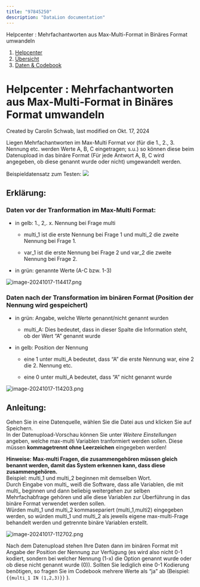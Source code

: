 ```yaml
---
title: "97845250"
description: "DataLion documentation"
---
```


Helpcenter : Mehrfachantworten aus Max-Multi-Format in Binäres Format umwandeln  

1.  [Helpcenter](index.html)
2.  [Übersicht](2982609.html)
3.  [Daten & Codebook](3440667.html)

# Helpcenter : Mehrfachantworten aus Max-Multi-Format in Binäres Format umwandeln

Created by Carolin Schwab, last modified on Okt. 17, 2024

Liegen Mehrfachantworten im Max-Multi Format vor (für die 1., 2., 3. Nennung etc. werden Werte A, B, C eingetragen; s.u.) so können diese beim Datenupload in das binäre Format (Für jede Antwort A, B, C wird angegeben, ob diese genannt wurde oder nicht) umgewandelt werden.

Beispieldatensatz zum Testen: [![](/img/97976338)](attachments/97845250/97976338.csv)

## Erklärung:

### Daten vor der Tranformation im Max-Multi Format:

-   in gelb: 1., 2,. x. Nennung bei Frage multi
    
    -   multi\_1 ist die erste Nennung bei Frage 1 und multi\_2 die zweite Nennung bei Frage 1.
        
    -   var\_1 ist die erste Nennung bei Frage 2 und var\_2 die zweite Nennung bei Frage 2.
        
-   in grün: genannte Werte (A-C bzw. 1-3)
    

![image-20241017-114417.png](/img/97976331.png?width=426)

### Daten nach der Transformation im binären Format (Position der Nennung wird gespeichert)

-   in grün: Angabe, welche Werte genannt/nicht genannt wurden
    
    -   multi\_A: Dies bedeutet, dass in dieser Spalte die Information steht, ob der Wert “A” genannt wurde
        
-   in gelb: Position der Nennung
    
    -   eine 1 unter multi\_A bedeutet, dass “A” die erste Nennung war, eine 2 die 2. Nennung etc.
        
    -   eine 0 unter multi\_A bedeutet, dass “A” nicht genannt wurde
        

![image-20241017-114203.png](/img/97812489.png?width=760)

## Anleitung:

Gehen Sie in eine Datenquelle, wählen Sie die Datei aus und klicken Sie auf Speichern.  
In der Datenupload-Vorschau können Sie unter *Weitere Einstellungen* angeben, welche max-multi Variablen tranformiert werden sollen. Diese müssen **kommagetrennt ohne Leerzeichen** eingegeben werden!

**Hinweise: Max-multi Fragen, die zusammengehören müssen gleich benannt werden, damit das System erkennen kann, dass diese zusammengehören.**  
Beispiel: multi\_1 und multi\_2 beginnen mit demselben Wort.  
Durch Eingabe von multi\_ weiß die Software, dass alle Variablen, die mit multi\_ beginnen und dann beliebig weitergehen zur selben Mehrfachabfrage gehören und alle diese Variablen zur Überführung in das binäre Format verwendet werden sollen.  
Würden multi\_1 und multi\_2 kommasepariert (multi\_1,multi2) eingegeben werden, so würden multi\_1 und multi\_2 als jeweils eigene max-multi-Frage behandelt werden und getrennte binäre Variablen erstellt.

![image-20241017-112702.png](/img/97714182.png?width=340)

Nach dem Datenupload stehen Ihre Daten dann im binären Format mit Angabe der Position der Nennung zur Verfügung (es wird also nicht 0-1 kodiert, sondern bei welcher Nennung (1-x) die Option genannt wurde oder ob diese nicht genannt wurde (0)). Sollten Sie lediglich eine 0-1 Kodierung benötigen, so fragen Sie im Codebook mehrere Werte als “ja” ab (Beispiel: `{{multi_1 IN (1,2,3)}}` ).